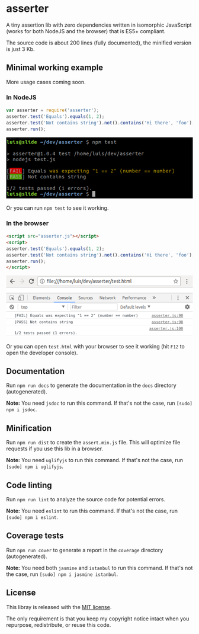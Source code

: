 # asserter

A tiny assertion lib with zero dependencies written in isomorphic JavaScript (works for both NodeJS and the browser) that is ES5+ compliant.

The source code is about 200 lines (fully documented), the minified version is just 3 Kb.

## Minimal working example

More usage cases coming soon.

### In NodeJS

```js
var asserter = require('asserter');
asserter.test('Equals').equals(1, 2);
asserter.test('Not contains string').not().contains('Hi there', 'foo');
asserter.run();
```

![Sample output](sample-node.png?raw=true)

Or you can run `npm test` to see it working.

### In the browser

```html
<script src="asserter.js"></script>
<script>
asserter.test('Equals').equals(1, 2);
asserter.test('Not contains string').not().contains('Hi there', 'foo');
asserter.run();
</script>
```

![Sample output](sample-browser.png?raw=true)

Or you can open `test.html` with your browser to see it working (hit `F12` to open the developer console).

## Documentation

Run `npm run docs` to generate the documentation in the `docs` directory (autogenerated).

**Note:** You need `jsdoc` to run this command. If that's not the case, run `[sudo] npm i jsdoc`.

## Minification

Run `npm run dist` to create the `assert.min.js` file.
This will optimize file requests if you use this lib in a browser.

**Note:** You need `uglifyjs` to run this command. If that's not the case, run `[sudo] npm i uglifyjs`.

## Code linting

Run `npm run lint` to analyze the source code for potential errors.

**Note:** You need `eslint` to run this command. If that's not the case, run `[sudo] npm i eslint`.

## Coverage tests

Run `npm run cover` to generate a report in the `coverage` directory (autogenerated).

**Note:** You need both `jasmine` and `istanbul` to run this command. If that's not the case, run `[sudo] npm i jasmine istanbul`.


## License

This libray is released with the [MIT license](LICENSE).

The only requirement is that you keep my copyright notice intact when you repurpose, redistribute, or reuse this code.

